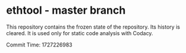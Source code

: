 # ethtool - master branch

This repository contains the frozen state of the repository.
Its history is cleared. It is used only for static code
analysis with Codacy.

Commit Time: 1727226983